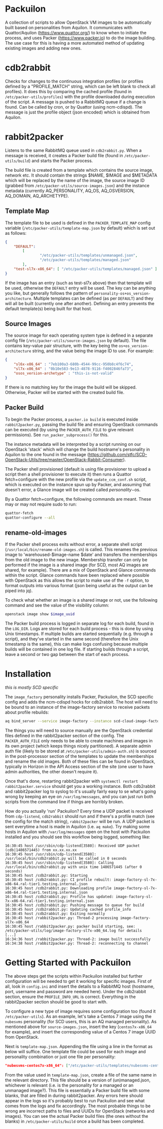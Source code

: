 # Packuilon

A collection of scripts to allow OpenStack VM images to be automatically built based on personalities from Aquilon. It communicates with Quattor/Aquilon (https://www.quattor.org/) to know when to initiate the process, and uses Packer (https://www.packer.io) to do the image building. The use case for this is having a more automated method of updating existing images and adding new ones.

# cdb2rabbit

Checks for changes to the continuous integration profiles (or profiles defined by a "PROFILE_MATCH" string, which can be left blank to check all profiles). It does this by comparing the cached profile (found in `/etc/packer-utils/profiles`) with the profile downloaded during execution of the script. A message is pushed to a RabbitMQ queue if a change is found. Can be called by cron, or by Quattor (using ncm-cdispd). The message is just the profile object (json encoded) which is obtained from Aquilon.

# rabbit2packer

Listens to the same RabbitMQ queue used in `cdb2rabbit.py`. When a message is received, it creates a Packer build file (found in `/etc/packer-utils/build`) and starts the Packer process.

The build file is created from a template which contains the source image, network etc. It should contain the strings $NAME, $IMAGE and $METADATA which will be replaced by the name of the image, the source image ID (grabbed from `/etc/packer-utils/source-images.json`) and the instance metadata (currently AQ\_PERSONALITY, AQ\_OS, AQ\_OSVERSION, AQ\_DOMAIN, AQ\_ARCHETYPE).

## Template Map
The template file to be used is defined in the `PACKER_TEMPLATE_MAP` config variable (`/etc/packer-utils/template-map.json` by default) which is set out as follows:

```json
{
    "DEFAULT":
        [
                "/etc/packer-utils/templates/unmanaged.json",
                "/etc/packer-utils/templates/managed.json"
        ],
    "test-sl7x-x86_64": [ "/etc/packer-utils/templates/managed.json" ]
}
```

If the image has an entry (such as test-sl7x above) then that template will be used, otherwise the `DEFAULT` entry will be used. The key can be anything you like, but generally follows the pattern of `personality-os+os_version-architecture`. Multiple templates can be defined (as per `DEFAULT`) and they will all be built (currently one after another). Defining an entry prevents the default template(s) being built for that host.

## Source Images

The source image for each operating system type is defined in a separate config file (`/etc/packer-utils/source-images.json` by default). The file contains key-value pair structure, with the key being the `os+os_version-architecture` string, and the value being the image ID to use. For example:

```json
{
    "sl6x-x86_64" : "7eb100a3-680b-4544-99cc-950b8c4f6c74",
    "sl7x-x86_64" : "0b10e583-9e13-4878-9116-f4002846fa73",
    "osos_version-archetype" : "this-is-not-valid"
}
```

If there is no matching key for the image the build will be skipped. Otherwise, Packer will be started with the created build file.

## Packer Build

To begin the Packer process, a `packer.io build` is executed inside `rabbit2packer.py`, passing the build file and ensuring OpenStack commands can be executed (by using the `PACKER_AUTH_FILE` to give relevant permissions). See `run_packer_subprocess()` for this.

The instance metadata will be interpreted by a script running on our OpenStack 'stack' which will change the build hostname's personality in Aquilon to the one found in the message (https://github.com/stfc/SCD-OpenStack-Utils/tree/master/OpenStack-Rabbit-Consumer).

The Packer shell provisioned (default is using file provisioner to upload a script then a shell provisioner to execute it) then runs a Quattor fetch+configure with the new profile via the `update_ccm_conf.sh` script, which is executed on the instance spun up by Packer, and assuming that doesn't error, a Glance image will be created called $personality-$os.

By a Quattor fetch+configure, the following commands are meant. These may or may not require sudo to run:

```bash
quattor-fetch
quattor-configure --all
```

## rename-old-images

 If the Packer shell process exits without error, a separate shell script (`/usr/local/bin/rename-old-images.sh`) is called. This renames the previous image to 'warehoused-$image-name $date' and transfers the memberships from the old image to the new image. Membership transfer can only be performed if the image is a shared image (for SCD, most AQ images are shared, for example). There are a mix of OpenStack and Glance commands within the script. Glance commands have been replaced where possible with OpenStack as this allows the script to make use of the `-f` option, to format outputs into various format (json being useful as the output can be piped into jq).

 To check what whether an image is a shared image or not, use the following command and see the value of the visibility column:

 ```bash
openstack image show $image_uuid
 ```

The Packer build process is logged in separate log for each build, found in the `LOG_DIR`. Logs are stored for each build process - this is done by using Unix timestamps. If multiple builds are started sequentially (e.g. through a script), and they've started in the same second (therefore the Unix timestamp is the same), this can make logs confusing because multiple builds will be contained in one log file. If starting builds through a script, leave a second or two gap between the start of each process.

# Installation

*this is mostly SCD specific*

The `image_factory` personality installs Packer, Packuilon, the SCD specific config and adds the ncm-cdispd hocks for cdb2rabbit. The host will need to be bound to an instance of the image-factory service to receive packets about profile rebuilds:

```bash
aq bind_server --service image-factory --instance scd-cloud-image-factory --hostname $hostname
```

The things you will need to source manually are the OpenStack credential files defined in the rabbit2packer section of the config. The `PACKER_AUTH_FILE` only needs to be able to create machines and images in its own project (which keeps things nicely partitioned). A separate admin auth file (likely to be stored at `/etc/packer-utils/admin-auth.sh`) is sourced in the post-processor section of the templates to update the memberships and rename the old images. Both of these files can be found in OpenStack, typically in Horizon in the API Access section of the site (one user to have admin authorities, the other doesn't require it).

Once that's done, restarting rabbit2packer with `systemctl restart rabbit2packer.service` should get you a working instance. Both cdb2rabbit and rabbit2packer log to syslog to it's usually fairly easy to se what's going wrong by keeping an eye on `/var/log/messages`, and you can just run both scripts from the command line if things are horribly broken.

How do you actually 'run' Packuilon? Every time a UDP packet is received from `cdp-listend`, `cdb2rabbit` should run and if there's a profile match (see the config for the match string), `rabbit2packer` will be run. A UDP packet is sent everytime a host is made in Aquilon (i.e. `aq make`). Try making some hosts in Aquilon with `/var/log/messages` open on the host with Packuilon installed and you should see this workflow being logged, something like:

```
16:30:45 host /usr/sbin/cdp-listend[3580]: Received UDP packet (cdb|1486571445) from xx.xx.xx.xx
16:30:45 host /usr/sbin/cdp-listend[3580]: /usr/local/bin/cdb2rabbit.py will be called in 0 seconds
16:30:45 host /usr/sbin/cdp-listend[3580]: Calling /usr/local/bin/cdb2rabbit.py with unix time 1486571445 (after 0 seconds)
16:30:45 host /cdb2rabbit.py: Starting
16:30:45 host /cdb2rabbit.py: CI profile rebuilt: image-factory-sl-7x-x86-64.ral-tier1.testing.internal.json
16:30:45 host /cdb2rabbit.py: Downloading profile image-factory-sl-7x-x86-64.ral-tier1.testing.internal.json
16:30:45 host /cdb2rabbit.py: Profile has updated: image-factory-sl-7x-x86-64.ral-tier1.testing.internal.json
16:30:45 host /cdb2rabbit.py: Pushing message to queue for build
16:30:45 host /cdb2rabbit.py: Updating cached profile_info
16:30:45 host /cdb2rabbit.py: Exiting normally
16:30:45 host /rabbit2packer.py: Thread-2 processing image-factory-sl7x-x86_64
16:30:45 host /rabbit2packer.py: packer build starting, see: /etc/packer-utils/log/image-factory-sl7x-x86_64.log for details
[...]
16:34:36 host /rabbit2packer.py: Thread-2: image built successfully
16:34:38 host /rabbit2packer.py: Thread-2: reconnecting to channel
```

# Getting Started with Packuilon

The above steps get the scripts within Packuilon installed but further configuration will be needed to get it working for specific images. First of all, look in `config.ini` and insert the details to a RabbitMQ host (hostname, port, username and password are needed here). Under the cdb2rabbit section, ensure the `PROFILE_INFO_URL` is correct. Everything in the rabbit2packer section should be good to start with.

To configure a new type of image requires some configuration too (found it `/etc/packer-utils`). As an example, let's take a Centos 7 image using the `nubesvms` personality (for SCD users, this is an AQ managed personality). As mentioned above for `source-images.json`, insert the key (`centos7x-x86_64` for example), and insert the corresponding value of a Centos 7 image UUID from OpenStack.

Next is `template-map.json`. Appending the file using a line in the format as below will suffice. One template file could be used for each image and personality combination or just one file per personality:

```json
"nubesvms-centos7x-x86_64": ["/etc/packer-utils/templates/nubesvms-centos7.json"]
```

From the value used in `template-map.json`, create a file of the same name in the relevant directory. This file should be a version of (un)managed.json, whichever is relevant (i.e. is the personality for a managed or an unmanaged image?). This file is essentially a Packer build file with some blanks, that are filled in during rabbit2packer. Any errors here should appear in the logs so it's probably best to run Packuilon and see what comes from the logs and fix accordingly. The most probable things to be wrong are incorrect paths to files and UUIDs for OpenStack (networks and images). You can see the actual Packer build files (the ones without the blanks) in `/etc/packer-utils/build` once a build has been completed.
